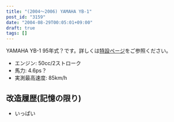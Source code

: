 ```yaml
---
title: "(2004～2006) YAMAHA YB-1"
post_id: "3159"
date: "2004-08-29T00:05:01+09:00"
draft: true
tags: []
---
```



YAMAHA YB-1 95年式？です。詳しくは[特設ページ](/tag/yb-1)をご参照ください。

  * エンジン: 50cc/2ストローク
  * 馬力: 4.6ps？
  * 実測最高速度: 85km/h
## 改造履歴(記憶の限り)

  * いっぱい

